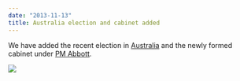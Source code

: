 ```yaml
---
date: "2013-11-13"
title: Australia election and cabinet added
---
```


We have added the recent election in [Australia](http://dev.parlgov.org/data/aus/election-parliament/2013-09-07/) and
the newly formed cabinet under [PM Abbott](http://dev.parlgov.org/data/aus/cabinet-party/2013-09-18/).

![](/images/parliament-sweden.jpg)
